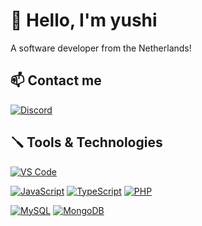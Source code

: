 # 👋 Hello, I'm yushi
A software developer from the Netherlands!

## 📫 Contact me

[![Discord](https://img.shields.io/badge/-Discord-5865F2?style=for-the-badge&logo=Discord&logoColor=ffffff)](https://discord.gg/YzWCDx6Vva)

## 🪛 Tools & Technologies
  
[![VS Code](https://img.shields.io/badge/-VSCode-%23007ACC?style=flat-square&logo=Visual-studio-code&logoColor=ffffff)](https://code.visualstudio.com/)

[![JavaScript](https://img.shields.io/badge/-JavaScript-23F7DF1C?style=flat-square&logo=javascript&logoColor=000000&color=%23FFCE5A)](https://www.javascript.com/)
[![TypeScript](https://img.shields.io/badge/-TypeScript-3178C6?style=flat-square&logo=typescript&logoColor=ffffff)](https://www.typescriptlang.org/)
[![PHP](https://img.shields.io/badge/-PHP-777BB4?style=flat-square&logo=PHP&logoColor=ffffff)](https://www.php.net/)

[![MySQL](https://img.shields.io/badge/-MySQL-4479A1?style=flat-square&logo=MySQL&logoColor=ffffff)](https://www.mysql.com/)
[![MongoDB](https://img.shields.io/badge/-MongoDB-47A248?style=flat-square&logo=MongoDB&logoColor=ffffff)](https://www.mongodb.com/)

